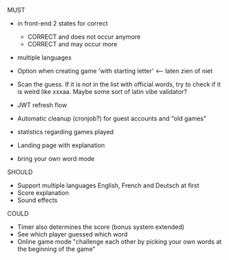 MUST
- in front-end 2 states for correct
    - CORRECT and does not occur anymore
    - CORRECT and may occur more

- multiple languages
- Option when creating game 'with starting letter' <-- laten zien of niet
- Scan the guess. If it is not in the list with official words, try to check if it is weird like xxxaa. Maybe some sort of latin vibe validator?
- JWT refresh flow
- Automatic cleanup (cronjob?) for guest accounts and "old games"
- statistics regarding games played
- Landing page with explanation
- bring your own word mode


SHOULD
- Support multiple languages English, French and Deutsch at first
- Score explanation
- Sound effects

COULD
- Timer also determines the score (bonus system extended)
- See which player guessed which word
- Online game mode "challenge each other by picking your own words at the beginning of the game"
